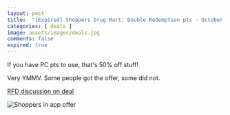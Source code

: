 ```yaml
---
layout: post
title:  "[Expired] Shoppers Drug Mart: Double Redemption pts - October 1st, 2024"
categories: [ deals ]
image: assets/images/deals.jpg
comments: false
expired: true
---
```


If you have PC pts to use, that's 50% off stuff!

Very YMMV.  Some people got the offer, some did not.

[RFD discussion on deal](https://forums.redflagdeals.com/shoppers-drug-mart-best-bonus-redemption-offer-ever-double-value-tuesday-october-1-ymmv-store-only-2716847/) 

![Shoppers in app offer](https://e.dam-img.rfdcontent.com/cms/010/771/666/10771666_original.jpg)
